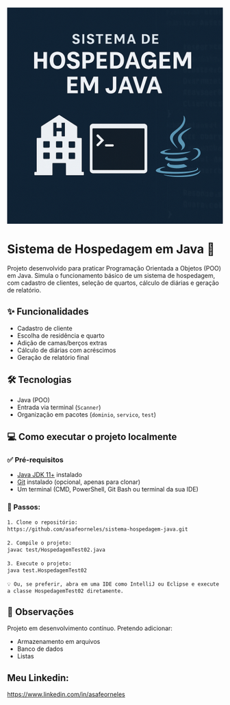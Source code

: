 ![Capa do Projeto](./capa.png)

# Sistema de Hospedagem em Java 🏨

Projeto desenvolvido para praticar Programação Orientada a Objetos (POO) em Java. Simula o funcionamento básico de um sistema de hospedagem, com cadastro de clientes, seleção de quartos, cálculo de diárias e geração de relatório.

## ✨ Funcionalidades

- Cadastro de cliente
- Escolha de residência e quarto
- Adição de camas/berços extras
- Cálculo de diárias com acréscimos
- Geração de relatório final

## 🛠️ Tecnologias

- Java (POO)
- Entrada via terminal (`Scanner`)
- Organização em pacotes (`dominio`, `servico`, `test`)

## 💻 Como executar o projeto localmente

### ✅ Pré-requisitos

- [Java JDK 11+](https://www.oracle.com/java/technologies/javase-downloads.html) instalado
- [Git](https://git-scm.com/) instalado (opcional, apenas para clonar)
- Um terminal (CMD, PowerShell, Git Bash ou terminal da sua IDE)

### 🔧 Passos:

```
1. Clone o repositório:
https://github.com/asafeorneles/sistema-hospedagem-java.git

2. Compile o projeto:
javac test/HospedagemTest02.java

3. Execute o projeto:
java test.HospedagemTest02

💡 Ou, se preferir, abra em uma IDE como IntelliJ ou Eclipse e execute a classe HospedagemTest02 diretamente.
```

## 📌 Observações

Projeto em desenvolvimento contínuo. Pretendo adicionar:
- Armazenamento em arquivos
- Banco de dados
- Listas

## Meu Linkedin:
https://www.linkedin.com/in/asafeorneles
